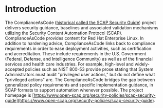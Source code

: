 # Introduction

The ComplianceAsCode ([historical called the SCAP Security Guide](../developer/09_legacy_notice.md)) project delivers security guidance, baselines and associated validation mechanisms utilizing the Security Content Automation Protocol (SCAP). ComplianceAsCode provides content for Red Hat Enterprise Linux.
In addition to hardening advice, ComplianceAsCode links back to compliance requirements in order to ease deployment activities, such as certification and accreditation.
These include requirements in the U.S. Government (Federal, Defense, and Intelligence Community) as well as of the financial services and health care  industries.
For example, high-level and widely-accepted policies such as NIST 800-53 provide prose stating that System Administrators must audit "privileged user actions," but do not define what "privileged actions" are.
The ComplianceAsCode bridges the gap between generalized policy requirements and specific implementation guidance, in SCAP formats to support automation whenever possible.
The project homepage is [https://www.open-scap.org/security-policies/scap-security-guide](https://www.open-scap.org/security-policies/scap-security-guide).
